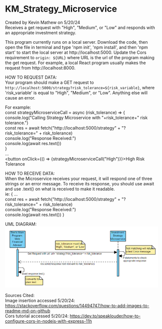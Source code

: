 # KM_Strategy_Microservice  
Created by Kevin Mathew on 5/20/24  
Receives a get request with "High", "Medium", or "Low" and responds with an appropriate investment strategy.  
  
This program currently runs on a local server. Download the code, then open the file in terminal and type 'npm init', 'npm install', and then 'npm start' to start the local server at http://localhost:5000. Update the Cors requirement to `origin: ${URL}` where URL is the url of the program making the get request. For example, a local React program usually makes the request from http://localhost:8000.
  
HOW TO REQUEST DATA:  
Your program should make a GET request to `http://localhost:5000/strategy?risk_tolerance=${risk_variable}`, where 'risk_variable' is equal to "High", "Medium", or "Low". Anything else will cause an error.  
  
For example:  
    const strategyMicroserviceCall = async (risk_tolerance) => {  
        console.log("Calling Strategy Microservice with "+risk_tolerance+" risk tolerance.")  
        const res = await fetch("http://localhost:5000/strategy" + "?risk_tolerance=" + risk_tolerance)  
        console.log("Response Received:")  
        console.log(await res.text())  
    }  
    ...  
    <button onClick={() => {strategyMicroserviceCall("High")}}>High Risk Tolerance</button>  
  
HOW TO RECEIVE DATA:  
When the Microservice receives your request, it will respond one of three strings or an error message. To receive its response, you should use await and use .text() on what is received to make it readable.  
    ie: { ...  
        const res = await fetch("http://localhost:5000/strategy" + "?risk_tolerance=" + risk_tolerance)  
        console.log("Response Received:")  
        console.log(await res.text()) }  
  
UML DIAGRAM:  
![uml diagram](https://github.com/kmatchu/KM_Strategy_Microservice/blob/main/Screenshot%202024-05-20%20234422.png)

  
Sources Cited:  
Image insertion accessed 5/20/24: https://stackoverflow.com/questions/14494747/how-to-add-images-to-readme-md-on-github  
Cors tutorial accessed 5/20/24: https://dev.to/speaklouder/how-to-configure-cors-in-nodejs-with-express-11h  
